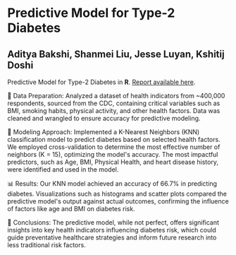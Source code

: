 # Predictive Model for Type-2 Diabetes

## Aditya Bakshi, Shanmei Liu, Jesse Luyan, Kshitij Doshi

Predictive Model for Type-2 Diabetes in **R**. [Report available here]([https://github.com/plat0cracy/Inferential-Analysis-of-Vancouver-Crime/blob/main/Analyzing%20Crime%20in%20Vancouver.ipynb](https://github.com/plat0cracy/Diabetes_Predictor/blob/main/Final%20report.pdf)).

🧹 Data Preparation: Analyzed a dataset of health indicators from ~400,000 respondents, sourced from the CDC, containing critical variables such as BMI, smoking habits, physical activity, and other health factors. Data was cleaned and wrangled to ensure accuracy for predictive modeling.

🔎 Modeling Approach: Implemented a K-Nearest Neighbors (KNN) classification model to predict diabetes based on selected health factors. We employed cross-validation to determine the most effective number of neighbors (K = 15), optimizing the model's accuracy. The most impactful predictors, such as Age, BMI, Physical Health, and heart disease history, were identified and used in the model.

📊 Results: Our KNN model achieved an accuracy of 66.7% in predicting diabetes. Visualizations such as histograms and scatter plots compared the predictive model's output against actual outcomes, confirming the influence of factors like age and BMI on diabetes risk.

🤝 Conclusions: The predictive model, while not perfect, offers significant insights into key health indicators influencing diabetes risk, which could guide preventative healthcare strategies and inform future research into less traditional risk factors.
